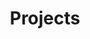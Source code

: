 ---
title: Projects
layout: collection
permalink: /projects/
collection: projects

# https://mmistakes.github.io/minimal-mistakes/docs/layouts/#taxonomy-archives
entries_layout: grid
sort_by: title
---